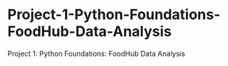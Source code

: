 # Project-1-Python-Foundations-FoodHub-Data-Analysis
Project 1: Python Foundations: FoodHub Data Analysis
